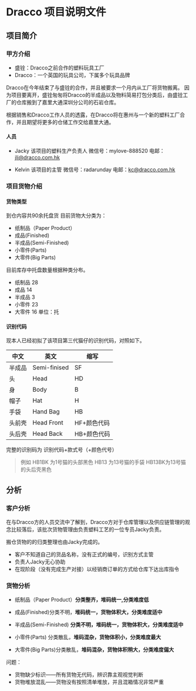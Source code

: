 # Dracco 项目说明文件
## 项目简介
### 甲方介绍
 - 盛铨：Dracco之前合作的塑料玩具工厂
 - Dracco：一个英国的玩具公司，下属多个玩具品牌
 
Dracco在今年结束了与盛铨的合作，并且被要求一个月内从工厂将货物搬离。
因为项目要离开，盛铨匆匆将Dracco的半成品以及物料简易打包分类后，由盛铨工厂的仓库搬到了嘉里大通深圳分公司的石岩仓库。

根据销售和Dracco工作人员的透露，在Dracco将在惠州与一个新的塑料工厂合作，并且期望将更多的仓储工作交给嘉里大通。
#### 人员
- Jacky 该项目的塑料生产负责人
微信号：mylove-888520
电邮：jli@dracco.com.hk

- Kelvin 该项目的主管
微信号：radarunday
电邮：kc@dracco.com.hk

### 项目货物介绍
#### 货物类型
到仓内容共90余托盘货
目前货物大分类为：
- 纸制品（Paper Product）
- 成品(Finished)
- 半成品(Semi-Finished)
- 小零件(Parts)
- 大零件(Big Parts)

目前库存中托盘数量根据种类分布。
- 纸制品    28
- 成品  14
- 半成品    3
- 小零件    23
- 大零件    16
单位：托 

#### 识别代码
现本人已经初拟了该项目第三代猫仔的识别代码，对照如下。

| 中文 | 英文 | 缩写| 
| ------ | ------ | ------ |
|半成品|Semi-finised|SF|
|头|Head|HD|
|身|Body|B|
|帽子|Hat|H|
|手袋|Hand Bag|HB|
|头前壳|Head Front|HF+颜色代码|
|头后壳|Head Back|HB+颜色代码|
完整的识别码为 识别代码+款式号（+颜色代号）
>例如 
>HB1BK 为1号猫的头部黑色
>HB13 为13号猫的手袋
>HB13BK为13号猫的头后壳黑色

## 分析
### 客户分析
在与Dracco方的人员交流中了解到，Dracco方对于仓库管理以及供应链管理的观念比较落后，该批次货物管理由负责塑料工艺的一位专员Jacky负责。

搬仓货物的的归类整理也由Jacky完成的。

- 客户不知道自己的货品名称，没有正式的编号，识别方式主管
- 负责人Jacky无心协助
- 在现阶段（没有完成生产对接）以经销商订单的方式给仓库下达出库指令



### 货物分析
- 纸制品（Paper Product）**分类整齐，堆码统一,分类难度低**

- 成品(Finished)分类不明，**堆码统一，货物体积大，分类难度适中**

- 半成品(Semi-Finished) **分类不明，堆码统一，货物体积大，分类难度适中**

- 小零件(Parts) 分类散乱，**堆码混杂，货物体积小，分类难度最大**

- 大零件(Big Parts)分类散乱，**堆码混杂，货物体积稍大，分类难度偏大**

问题：
- 货物缺少标识——所有货物无代码，辨识靠主观视觉判断
- 货物堆放混乱——货物没有按照清单堆放，并且混箱情况非常严重








